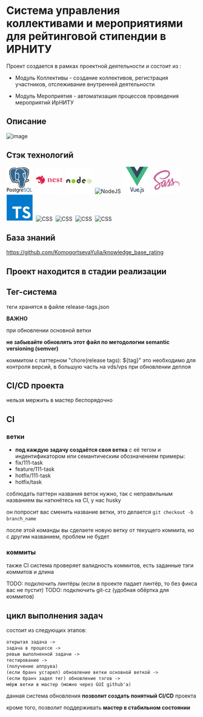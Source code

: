 # Система управления коллективами и мероприятиями для рейтинговой стипендии в ИРНИТУ

Проект создается в рамках проектной деятельности и состоит из : 

* Модуль Коллективы - создание коллективов, регистрация участников, отслеживание внутренней деятельности

* Модуль Мероприятия - автоматизация процессов проведения мероприятий ИрНИТУ


## Описание

![image](https://user-images.githubusercontent.com/74527737/207023057-bb733925-d987-4d67-adaa-3d1333abf7f4.png)


## Стэк технологий
<div>
<img src="https://github.com/devicons/devicon/blob/master/icons/postgresql/postgresql-original-wordmark.svg" title="CSS3" alt="CSS" width="70" height="70"/>&nbsp;
<img src="https://github.com/devicons/devicon/blob/master/icons/nestjs/nestjs-plain-wordmark.svg" title="CSS3" alt="CSS" width="70" height="70"/>&nbsp;
<img src="https://github.com/devicons/devicon/blob/master/icons/nodejs/nodejs-original-wordmark.svg" title="NodeJS" alt="NodeJS" width="70" height="70"/>&nbsp;    
<img src="https://avatars.githubusercontent.com/u/20165699?s=280&v=4" title="NodeJS" alt="NodeJS" width="70" height="70"/>&nbsp;
<img src="https://github.com/devicons/devicon/blob/master/icons/vuejs/vuejs-original-wordmark.svg" title="NodeJS" alt="NodeJS" width="70" height="70"/>&nbsp;
<img src="https://github.com/devicons/devicon/blob/master/icons/sass/sass-original.svg" title="CSS3" alt="CSS" width="70" height="70"/>&nbsp;
<img src="https://github.com/devicons/devicon/blob/master/icons/typescript/typescript-original.svg" title="CSS3" alt="CSS" width="70" height="70"/>&nbsp;
<img src="https://pinia.vuejs.org/logo.svg" title="CSS3" alt="CSS" width="70" height="70"/>&nbsp;
<img src="https://user-images.githubusercontent.com/7110136/29002858-a09570d2-7ab4-11e7-8faa-5dd6d4458b0d.png" title="CSS3" alt="CSS" width="70" height="70"/>&nbsp;
  <img src="https://camo.githubusercontent.com/b0c61a6f54e70a0162e1ef05b04f1080ba988fdb78821dd16664568e7fef02d2/68747470733a2f2f75706c6f61642e77696b696d656469612e6f72672f77696b6970656469612f636f6d6d6f6e732f7468756d622f662f66312f566974656a732d6c6f676f2e7376672f3130333970782d566974656a732d6c6f676f2e7376672e706e67" title="CSS3" alt="CSS" width="70" height="70"/>&nbsp;
  <img src="https://icons-for-free.com/iconfiles/png/512/Swagger-1324888766897607015.png" title="CSS3" alt="CSS" width="70" height="70"/>&nbsp;
</div>

## База знаний
https://github.com/KomogortsevaYulia/knowledge_base_rating

## Проект находится в стадии реализации
## Тег-система
теги хранятся в файле release-tags.json

**ВАЖНО**

при обновлении основной ветки 

**не забывайте обновлять этот файл по методологии semantic versioning (semver)**

коммитом с паттерном "chore(release tags): ${tag}"
это необходимо для контроля версий, в большую часть на vds/vps при обновлении деплоя
## CI/CD проекта
нельзя мержить в мастер беспорядочно

## CI
### ветки
- **под каждую задачу создаётся своя ветка** с её тегом и индентификатором или семантическим обозначением
примеры: 
- fix/111-task
- feature/111-task
- hotfix/111-task
- hotfix/task

соблюдать паттерн названия веток нужно, так с неправильным названием вы наткнётесь на CI, у нас husky

он попросит вас сменить название ветки, это делается `git checkout -b branch_name`

после этой команды вы сделаете новую ветку от текущего коммита, но с другим названием, проблем не будет

### коммиты
также CI система проверяет валидность коммитов, есть заданные тэги коммитов и длина

TODO: подключить линтёры (если в проекте падает линтёр, то без фикса вас не пустит)
TODO: подключить git-cz (удобная обёртка для коммитов)

## цикл выполнения задач
состоит из следующих этапов:

```
открытая задача -> 
задача в процессе -> 
ревью выполненной задачи -> 
тестирование -> 
(получение аппрува)
(если бранч устарел) обновление ветки основной веткой -> 
(если бранч задел тег) обновление тэгов -> 
мёрж ветки в мастер (можно через GUI github'а)
```

данная система обновления **позволит создать понятный CI/CD** проекта

кроме того, позволит поддерживать **мастер в стабильном состоянии**